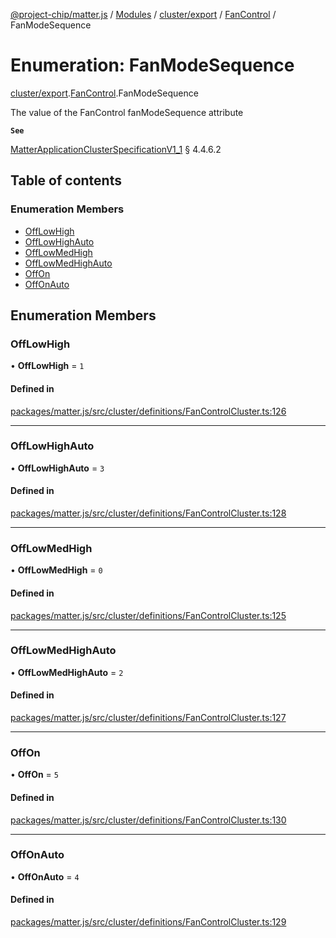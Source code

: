 [@project-chip/matter.js](../README.md) / [Modules](../modules.md) / [cluster/export](../modules/cluster_export.md) / [FanControl](../modules/cluster_export.FanControl.md) / FanModeSequence

# Enumeration: FanModeSequence

[cluster/export](../modules/cluster_export.md).[FanControl](../modules/cluster_export.FanControl.md).FanModeSequence

The value of the FanControl fanModeSequence attribute

**`See`**

[MatterApplicationClusterSpecificationV1_1](../interfaces/spec_export.MatterApplicationClusterSpecificationV1_1.md) § 4.4.6.2

## Table of contents

### Enumeration Members

- [OffLowHigh](cluster_export.FanControl.FanModeSequence.md#offlowhigh)
- [OffLowHighAuto](cluster_export.FanControl.FanModeSequence.md#offlowhighauto)
- [OffLowMedHigh](cluster_export.FanControl.FanModeSequence.md#offlowmedhigh)
- [OffLowMedHighAuto](cluster_export.FanControl.FanModeSequence.md#offlowmedhighauto)
- [OffOn](cluster_export.FanControl.FanModeSequence.md#offon)
- [OffOnAuto](cluster_export.FanControl.FanModeSequence.md#offonauto)

## Enumeration Members

### OffLowHigh

• **OffLowHigh** = ``1``

#### Defined in

[packages/matter.js/src/cluster/definitions/FanControlCluster.ts:126](https://github.com/project-chip/matter.js/blob/3adaded6/packages/matter.js/src/cluster/definitions/FanControlCluster.ts#L126)

___

### OffLowHighAuto

• **OffLowHighAuto** = ``3``

#### Defined in

[packages/matter.js/src/cluster/definitions/FanControlCluster.ts:128](https://github.com/project-chip/matter.js/blob/3adaded6/packages/matter.js/src/cluster/definitions/FanControlCluster.ts#L128)

___

### OffLowMedHigh

• **OffLowMedHigh** = ``0``

#### Defined in

[packages/matter.js/src/cluster/definitions/FanControlCluster.ts:125](https://github.com/project-chip/matter.js/blob/3adaded6/packages/matter.js/src/cluster/definitions/FanControlCluster.ts#L125)

___

### OffLowMedHighAuto

• **OffLowMedHighAuto** = ``2``

#### Defined in

[packages/matter.js/src/cluster/definitions/FanControlCluster.ts:127](https://github.com/project-chip/matter.js/blob/3adaded6/packages/matter.js/src/cluster/definitions/FanControlCluster.ts#L127)

___

### OffOn

• **OffOn** = ``5``

#### Defined in

[packages/matter.js/src/cluster/definitions/FanControlCluster.ts:130](https://github.com/project-chip/matter.js/blob/3adaded6/packages/matter.js/src/cluster/definitions/FanControlCluster.ts#L130)

___

### OffOnAuto

• **OffOnAuto** = ``4``

#### Defined in

[packages/matter.js/src/cluster/definitions/FanControlCluster.ts:129](https://github.com/project-chip/matter.js/blob/3adaded6/packages/matter.js/src/cluster/definitions/FanControlCluster.ts#L129)
